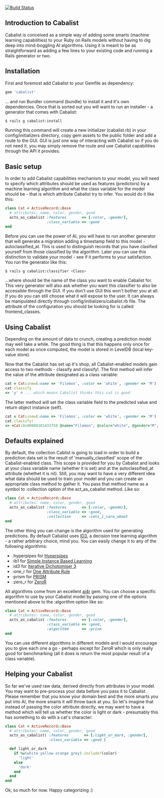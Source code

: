 [![Build Status](https://secure.travis-ci.org/marcinwyszynski/cabalist.png?branch=master)](http://travis-ci.org/marcinwyszynski/cabalist)

Introduction to Cabalist
------------------------

Cabalist is conceived as a simple way of adding some smarts (machine learning capabilities) to your Ruby on Rails models without having to dig deep into mind-boggling AI algorithms. Using it is meant to be as straightforward as adding a few lines to your existing code and running a Rails generator or two.

Installation
------------

First and foremost add Cabalist to your Gemfile as dependency:

```ruby
gem 'cabalist'
```

... and run Bundler command (bundle) to install it and it's own dependencies. Once that is sorted out you will want to run an installer - a generator that comes with Cabalist:

```bash
$ rails g cabalist:install
```

Running this command will create a new initializer (cabalist.rb) in your config/initializers directory, copy gem assets to the public folder and add a route to the GUI. GUI is just one way of interacting with Cabalist so if you do not need it, you may simply remove the route and use Cabalist capabilities through the API it provides.

Basic setup
-----------

In order to add Cabalist capabilities mechanism to your model, you will need to specify which attributes should be used as features (predictors) by a machine learning algorithm and what the class variable for the model should be - that is which attribute Cabalist try to infer. You would do it like this:

```ruby
class Cat < ActiveRecord::Base
  # attributes: name, color, gender, good
  acts_as_cabalist :features       => [:color, :gender],
                   :class_variable => :good
end
```

Before you can use the power of AI, you will have to run another generator that will generate a migration adding a timestamp field to this model - autoclassified_at. This is used to distinguish records that you have clasified yourself from those classified by the algorithm. Later you can use this distinction to validate your model - see if it performs to your satisfaction. You run the generator like this:

```bash
$ rails g cabalist:classifier <Class>
```

...where <Class> should be the name of the class you want to enable Cabalist for. This very generator will also ask whether you want this classifier to also be accessible through the GUI. If you don't use GUI this won't bother you at all. If you do you can still choose what it will expose to the user. It can always be manipulated directly through config/initializers/cabalist.rb file. The attribute of the configuration you should be looking for is called frontend_classes.

Using Cabalist
--------------

Depending on the amount of data to crunch, creating a prediction model may well take a while. The good thing is that this happens only once for each model as once computed, the model is stored in LevelDB (local key-value store).

Now that the Cabalist has set up it's shop, all Cabalist-enabled models gain access to two methods - classify and classify!. The first method will infer the value of the attribute designated as a class variable:

```ruby
cat = Cat::new(:name => 'Filemon', :color => 'white', :gender => 'M')
cat.classify
=> 'y' # ... which means Cabalist thinks this cat is good
```

The latter method will set the class variable field to the predicted value and return object instance (self).

```ruby
cat = Cat::new(:name => 'Filemon', :color => 'white', :gender => 'M')
cat.classify!
=> <Cat:0x00000101433f58 @name="Filemon", @color="white", @gender="M", @good="y">
```

Defaults explained
------------------

By default, the collection Cablist is going to load in order to build a prediction data set is the result of 'manually_classified' scope of the Cabalist-enabled class. This scope is provided for you by Cabalist and looks at your class variable name (whether it is set) and at the autoclassified_at attribute (whethet it is nil). Still, you may want to have a very different idea what data should be used to train your model and you can create an appropriate class method to gather it. You pass that method name as a symbol to :collection option of the act_as_cabalist method. Like so:

```ruby
class Cat < ActiveRecord::Base
  # attributes: name, color, gender, good
  acts_as_cabalist :features       => [:color, :gender],
                   :class_variable => :good,
                   :collection     => :cats_i_care_about
end
```

The other thing you can change is the algorithm used for generating predictions. By default Cabalist uses [ID3](http://en.wikipedia.org/wiki/ID3_algorithm), a decision tree learning algorithm - a rather arbitrary choice, mind you. You can easily change it to any of the following algorithms:
- :hyperpipes for [Hyperpipes](http://code.google.com/p/ourmine/wiki/HyperPipes)
- :ib1 for [Simple Instance Based Learning](http://en.wikipedia.org/wiki/Instance-based_learning)
- :id3 for [Iterative Dichotomiser 3](http://en.wikipedia.org/wiki/ID3_algorithm)
- :one_r for [One Attribute Rule](http://www.soc.napier.ac.uk/~peter/vldb/dm/node8.html)
- :prism for [PRISM](http://www.sciencedirect.com/science/article/pii/S0020737387800032)
- :zero_r for [ZeroR](http://chem-eng.utoronto.ca/~datamining/dmc/zeror.htm)

All algorithms come from an excellent [ai4r](https://github.com/SergioFierens/ai4r) gem. You can choose a specific algorithm to use by your Cabalist model by passing one of the options mentioned above to the :algorithm option like so:

```ruby
class Cat < ActiveRecord::Base
  # attributes: name, color, gender, good
  acts_as_cabalist :features       => [:color, :gender],
                   :class_variable => :good,
                   :algorithm      => :prism
end
```

You can use different algorithms in different models and I would encourage you to give each one a go - perhaps except for ZeroR which is only really good for benchmarking (all it does is return the most popular result of a class variable).

Helping your Cabalist
---------------------

So far we've used raw data, derived directly from attributes in your model. You may want to pre-process your data before you pass it to Cabalist. Please remember that you know your domain best and the more smarts you put into AI, the more smarts it will throw back at you. So let's imagine that instead of passing the color attribute directly, we may want to have a method which will tell us whether the color is light or dark - presumably this has something to do with a cat's character:

```ruby
class Cat < ActiveRecord::Base
  # attributes: name, color, gender, good
  acts_as_cabalist( :features       => [:light_or_dark, :gender],
                    :class_variable => :good )

  def light_or_dark
    if %w(white yellow orange grey).include?(color)
      'light'
    else
      'dark'
    end
  end
end
```

Ok, so much for now. Happy categorizing :)